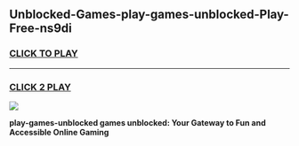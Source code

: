 
## Unblocked-Games-play-games-unblocked-Play-Free-ns9di
<h3>
<a href="https://premium76.site?title=play-games-unblocked&ref=18A1">CLICK TO PLAY</a></h3>
<hr>

<h3>
<a href="https://premium76.site?title=play-games-unblocked&ref=18A1">CLICK 2 PLAY</a>
  
</h3>

<a href="https://premium76.site?title=play-games-unblocked&ref=18A1"><img src="https://clearcache.store/games.png"></a>


**play-games-unblocked games unblocked: Your Gateway to Fun and Accessible Online Gaming**
